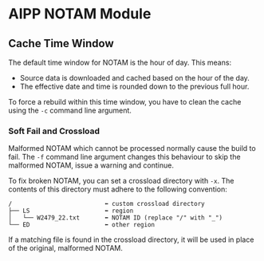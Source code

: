 # AIPP NOTAM Module

## Cache Time Window

The default time window for NOTAM is the hour of day. This means:

* Source data is downloaded and cached based on the hour of the day.
* The effective date and time is rounded down to the previous full hour.

To force a rebuild within this time window, you have to clean the cache using the `-c` command line argument.

### Soft Fail and Crossload

Malformed NOTAM which cannot be processed normally cause the build to fail. The `-f` command line argument changes this behaviour to skip the malformed NOTAM, issue a warning and continue.

To fix broken NOTAM, you can set a crossload directory with `-x`. The contents of this directory must adhere to the following convention:

```
/                          ⬅︎ custom crossload directory
├── LS                     ⬅︎ region
│   └── W2479_22.txt       ⬅︎ NOTAM ID (replace "/" with "_")
└── ED                     ⬅︎ other region
```

If a matching file is found in the crossload directory, it will be used in place of the original, malformed NOTAM.
